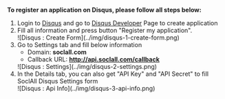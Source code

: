 __To register an application on Disqus, please follow all steps below:__

1. Login to [Disqus](http://disqus.com/) and go to [Disqus Developer](https://disqus.com/api/applications/register/) Page to create application
2. Fill all information and press button "Register my application".
    <div class="soclall-br"></div>
    ![Disqus : Create Form](../img/disqus-1-create-form.png)
    <div class="soclall-br"></div>
3. Go to Settings tab and fill below information
    * Domain: __soclall.com__
    * Callback URL: __http://api.soclall.com/callback__
    <div class="soclall-br"></div>
    ![Disqus : Settings](../img/disqus-2-settings.png)
    <div class="soclall-br"></div>
4. In the Details tab, you can also get "API Key" and "API Secret" to fill SoclAll Disqus Settings form
    <div class="soclall-br"></div>
    ![Disqus : Api Info](../img/disqus-3-api-info.png)
    <div class="soclall-br"></div>